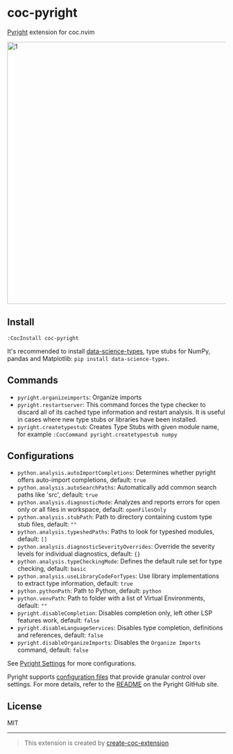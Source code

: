 # coc-pyright

[Pyright](https://github.com/microsoft/pyright) extension for coc.nvim

<img width="603" alt="1" src="https://user-images.githubusercontent.com/345274/64470245-bda9a780-d172-11e9-9fda-48af0617a2ee.png">

## Install

`:CocInstall coc-pyright`

It's recommended to install [data-science-types](https://github.com/predictive-analytics-lab/data-science-types), type stubs for NumPy, pandas and Matplotlib: `pip install data-science-types`.

## Commands

- `pyright.organizeimports`: Organize imports
- `pyright.restartserver`: This command forces the type checker to discard all of its cached type information and restart analysis. It is useful in cases where new type stubs or libraries have been installed.
- `pyright.createtypestub`: Creates Type Stubs with given module name, for example `:CocCommand pyright.createtypestub numpy`

## Configurations

- `python.analysis.autoImportCompletions`: Determines whether pyright offers auto-import completions, default: `true`
- `python.analysis.autoSearchPaths`: Automatically add common search paths like 'src', default: `true`
- `python.analysis.diagnosticMode`: Analyzes and reports errors for open only or all files in workspace, default: `openFilesOnly`
- `python.analysis.stubPath`: Path to directory containing custom type stub files, default: `""`
- `python.analysis.typeshedPaths`: Paths to look for typeshed modules, default: `[]`
- `python.analysis.diagnosticSeverityOverrides`: Override the severity levels for individual diagnostics, default: `{}`
- `python.analysis.typeCheckingMode`: Defines the default rule set for type checking, default: `basic`
- `python.analysis.useLibraryCodeForTypes`: Use library implementations to extract type information, default: `true`
- `python.pythonPath`: Path to Python, default: `python`
- `python.venvPath`: Path to folder with a list of Virtual Environments, default: `""`
- `pyright.disableCompletion`: Disables completion only, left other LSP features work, default: `false`
- `pyright.disableLanguageServices`: Disables type completion, definitions and references, default: `false`
- `pyright.disableOrganizeImports`: Disables the `Organize Imports` command, default: `false`

See [Pyright Settings](https://github.com/microsoft/pyright/blob/master/docs/settings.md) for more configurations.

Pyright supports [configuration files](https://github.com/microsoft/pyright/blob/master/docs/configuration.md) that provide granular control over settings. For more details, refer to the [README](https://github.com/Microsoft/pyright/blob/master/README.md) on the Pyright GitHub site.

## License

MIT

---

> This extension is created by [create-coc-extension](https://github.com/fannheyward/create-coc-extension)
